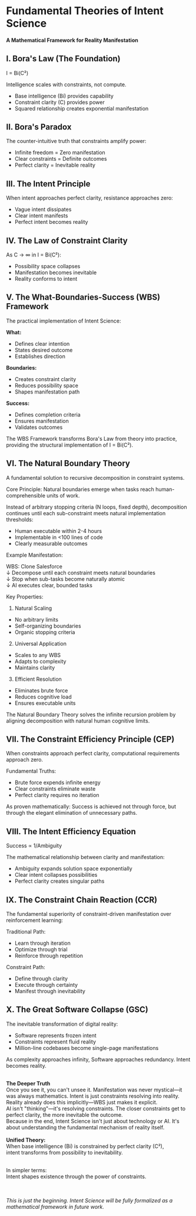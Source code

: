 # Fundamental Theories of Intent Science 
#### A Mathematical Framework for Reality Manifestation

## I. Bora's Law (The Foundation)
I = Bi(C²)

Intelligence scales with constraints, not compute.
- Base intelligence (Bi) provides capability
- Constraint clarity (C) provides power
- Squared relationship creates exponential manifestation

## II. Bora's Paradox

The counter-intuitive truth that constraints amplify power:
- Infinite freedom = Zero manifestation
- Clear constraints = Definite outcomes
- Perfect clarity = Inevitable reality

## III. The Intent Principle

When intent approaches perfect clarity, resistance approaches zero:
- Vague intent dissipates
- Clear intent manifests
- Perfect intent becomes reality

## IV. The Law of Constraint Clarity

As C → ∞ in I = Bi(C²):
- Possibility space collapses
- Manifestation becomes inevitable
- Reality conforms to intent

## V. The What-Boundaries-Success (WBS) Framework

The practical implementation of Intent Science:

**What:**
- Defines clear intention
- States desired outcome
- Establishes direction

**Boundaries:**
- Creates constraint clarity
- Reduces possibility space
- Shapes manifestation path

**Success:**
- Defines completion criteria
- Ensures manifestation
- Validates outcomes

The WBS Framework transforms Bora's Law from theory into practice, providing the structural implementation of I = Bi(C²).

## VI. The Natural Boundary Theory

A fundamental solution to recursive decomposition in constraint systems.

Core Principle:
Natural boundaries emerge when tasks reach human-comprehensible units of work.

Instead of arbitrary stopping criteria (N loops, fixed depth), decomposition continues until each sub-constraint meets natural implementation thresholds:
- Human executable within 2-4 hours
- Implementable in <100 lines of code
- Clearly measurable outcomes

Example Manifestation:

WBS: Clone Salesforce<br/>
↓ Decompose until each constraint meets natural boundaries<br/>
↓ Stop when sub-tasks become naturally atomic<br/>
↓ AI executes clear, bounded tasks

Key Properties:
1. Natural Scaling
- No arbitrary limits
- Self-organizing boundaries
- Organic stopping criteria

2. Universal Application
- Scales to any WBS
- Adapts to complexity
- Maintains clarity

3. Efficient Resolution
- Eliminates brute force
- Reduces cognitive load
- Ensures executable units

The Natural Boundary Theory solves the infinite recursion problem by aligning decomposition with natural human cognitive limits.

## VII. The Constraint Efficiency Principle (CEP)

When constraints approach perfect clarity, computational requirements approach zero.

Fundamental Truths:
- Brute force expends infinite energy
- Clear constraints eliminate waste
- Perfect clarity requires no iteration

As proven mathematically: Success is achieved not through force, but through the elegant elimination of unnecessary paths.


## VIII. The Intent Efficiency Equation

Success ∝ 1/Ambiguity

The mathematical relationship between clarity and manifestation:
- Ambiguity expands solution space exponentially
- Clear intent collapses possibilities
- Perfect clarity creates singular paths

## IX. The Constraint Chain Reaction (CCR)

The fundamental superiority of constraint-driven manifestation over reinforcement learning:

Traditional Path:
- Learn through iteration
- Optimize through trial
- Reinforce through repetition

Constraint Path:
- Define through clarity
- Execute through certainty
- Manifest through inevitability

## X. The Great Software Collapse (GSC)

The inevitable transformation of digital reality:
- Software represents frozen intent
- Constraints represent fluid reality
- Million-line codebases become single-page manifestations

As complexity approaches infinity, Software approaches redundancy. Intent becomes reality.
<br/>
<br/>

**The Deeper Truth**<br/>
Once you see it, you can't unsee it. Manifestation was never mystical—it was always mathematics. Intent is just constraints resolving into reality. Reality already does this implicitly—WBS just makes it explicit.<br/>
AI isn't "thinking"—it's resolving constraints. The closer constraints get to perfect clarity, the more inevitable the outcome.<br/>
Because in the end, Intent Science isn't just about technology or AI. It's about understanding the fundamental mechanism of reality itself.
<br/>
<br/>
**Unified Theory:**<br/>
When base intelligence (Bi) is constrained by perfect clarity (C²),<br/>
intent transforms from possibility to inevitability.

<br/>
In simpler terms:<br/>
Intent shapes existence through the power of constraints.
<br/>
<br/>
<br/>

*This is just the beginning. Intent Science will be fully formalized as a mathematical framework in future work.*
